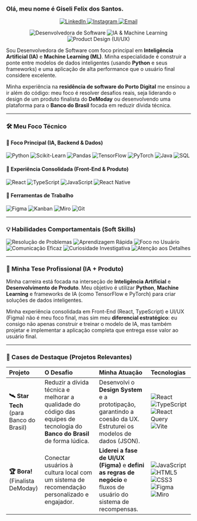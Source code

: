 ### Olá, meu nome é Giseli Felix dos Santos.

<p align="center">
  <a href="https://www.linkedin.com/in/[https://www.linkedin.com/in/giseli-felix-1a6aa525a/]" target="\_Purple">
    <img alt="LinkedIn" src="https://img.shields.io/badge/LinkedIn-Giseli_Felix-8A2BE2?style=flat&logo=linkedin">
  </a>
  <a href="https://www.instagram.com/[https://www.instagram.com/developergiseli/?utm_source=qr&igsh=MTU0cDBxMTZlcmU0bw%3D%3D#]" target="\_purple">
    <img alt="Instagram" src="https://img.shields.io/badge/Instagram-@seu_insta-C778DD?style=flat&logo=instagram">
  </a>
  <a href="mailto:giseli2025@gmail.com" target="\_blank">
    <img alt="Email" src="https://img.shields.io/badge/Email-giseli2025@gmail.com-F5DEB3?style=flat&logo=gmail&logoColor=purple&color=purple">
  </a>
</p>

<p align="center">
  <img alt="Desenvolvedora de Software" src="https://img.shields.io/badge/Desenvolvedora_de_Software-8A2BE2?style=flat">
  <img alt="IA & Machine Learning" src="https://img.shields.io/badge/IA_&_Machine_Learning-C778DD?style=flat">
  <img alt="Product Design (UI/UX)" src="https://img.shields.io/badge/Product_Design_(UI/UX)-F5DEB3?style=flat&logoColor=purple&color=purple">
</p>

Sou Desenvolvedora de Software com foco principal em **Inteligência Artificial (IA)** e **Machine Learning (ML)**. Minha especialidade é construir a ponte entre modelos de dados inteligentes (usando **Python** e seus frameworks) e uma aplicação de alta performance que o usuário final considere excelente.

Minha experiência na **residência de software do Porto Digital** me ensinou a ir além do código: meu foco é resolver desafios reais, seja liderando o design de um produto finalista do **DeModay** ou desenvolvendo uma plataforma para o **Banco do Brasil** focada em reduzir dívida técnica.

---

### 🛠️ Meu Foco Técnico

#### 💜 Foco Principal (IA, Backend & Dados)
<p>
  <img alt="Python" src="https://img.shields.io/badge/Python-8A2BE2?style=flat&logo=python">
  <img alt="Scikit-Learn" src="https://img.shields.io/badge/Scikit_Learn-8A2BE2?style=flat&logo=scikitlearn">
  <img alt="Pandas" src="https://img.shields.io/badge/Pandas-8A2BE2?style=flat&logo=pandas">
  <img alt="TensorFlow" src="https://img.shields.io/badge/TensorFlow-8A2BE2?style=flat&logo=tensorflow">
  <img alt="PyTorch" src="https://img.shields.io/badge/PyTorch-8A2BE2?style=flat&logo=pytorch">
  <img alt="Java" src="https://img.shields.io/badge/Java-8A2BE2?style=flat&logo=openjdk">
  <img alt="SQL" src="https://img.shields.io/badge/SQL-8A2BE2?style=flat&logo=mysql">
</p>

#### 🌸 Experiência Consolidada (Front-End & Produto)
<p>
  <img alt="React" src="https://img.shields.io/badge/React-C778DD?style=flat&logo=react">
  <img alt="TypeScript" src="https://img.shields.io/badge/TypeScript-C778DD?style=flat&logo=typescript">
  <img alt="JavaScript" src="https://img.shields.io/badge/JavaScript-C778DD?style=flat&logo=javascript">
  <img alt="React Native" src="https://img.shields.io/badge/React_Native-C778DD?style=flat&logo=react">
</p>

#### 🥖 Ferramentas de Trabalho
<p>
  <img alt="Figma" src="https://img.shields.io/badge/Figma-F5DEB3?style=flat&logo=figma&logoColor=black&color=black">
  <img alt="Kanban" src="https://img.shields.io/badge/Kanban-F5DEB3?style=flat&logo=trello&logoColor=black&color=black">
  <img alt="Miro" src="https://img.shields.io/badge/Miro-F5DEB3?style=flat&logo=miro&logoColor=black&color=black">
  <img alt="Git" src="https://img.shields.io/badge/Git-F5DEB3?style=flat&logo=git&logoColor=black&color=black">
</P>

---

### 💡 Habilidades Comportamentais (Soft Skills)

<p>
  <img alt="Resolução de Problemas" src="https://img.shields.io/badge/Resolução_de_Problemas-8A2BE2?style=flat">
  <img alt="Aprendizagem Rápida" src="https://img.shields.io/badge/Aprendizagem_Rápida-8A2BE2?style=flat">
  <img alt="Foco no Usuário" src="https://img.shields.io/badge/Foco_no_Usuário-C778DD?style=flat">
  <img alt="Comunicação Eficaz" src="https://img.shields.io/badge/Comunicação_Eficaz-C778DD?style=flat">
  <img alt="Curiosidade Investigativa" src="https://img.shields.io/badge/Curiosidade_Investigativa-F5DEB3?style=flat&logoColor=Purple&color=Purple">
  <img alt="Atenção aos Detalhes" src="https://img.shields.io/badge/Atenção_aos_Detalhes-F5DEB3?style=flat&logoColor=Purple&color=Purple">
</p>

---

### 🎯 Minha Tese Profissional (IA + Produto)

Minha carreira está focada na interseção de **Inteligência Artificial** e **Desenvolvimento de Produto**. Meu objetivo é utilizar **Python**, **Machine Learning** e frameworks de IA (como TensorFlow e PyTorch) para criar soluções de dados inteligentes.

Minha experiência consolidada em Front-End (React, TypeScript) e UI/UX (Figma) não é meu foco final, mas sim meu **diferencial estratégico**: eu consigo não apenas construir e treinar o modelo de IA, mas também projetar e implementar a aplicação completa que entrega esse valor ao usuário final.

---

### 🚀 Cases de Destaque (Projetos Relevantes)

| Projeto | O Desafio | Minha Atuação | Tecnologias |
| :--- | :--- | :--- | :--- |
| **🛰️ Star Tech** <br> (para Banco do Brasil) | Reduzir a dívida técnica e melhorar a qualidade do código das equipes de tecnologia do **Banco do Brasil** de forma lúdica. | Desenvolvi o **Design System** e a prototipação, garantindo a coesão da UX. Estruturei os modelos de dados (JSON). | <img alt="React" src="https://img.shields.io/badge/React-8A2BE2?style=flat&logo=react"> <img alt="TypeScript" src="https://img.shields.io/badge/TypeScript-C778DD?style=flat&logo=typescript"> <img alt="React Query" src="https://img.shields.io/badge/React_Query-8A2BE2?style=flat&logo=reactquery"> <img alt="Vite" src="https://img.shields.io/badge/Vite-F5DEB3?style=flat&logo=vite&logoColor=black&color=black"> |
| **🏆 Bora!** <br> (Finalista DeModay) | Conectar usuários à cultura local com um sistema de recomendação personalizado e engajador. | **Liderei a fase de UI/UX (Figma)** e **defini as regras de negócio** e fluxos de usuário do sistema de recompensas. | <img alt="JavaScript" src="https://img.shields.io/badge/JavaScript-8A2BE2?style=flat&logo=javascript"> <img alt="HTML5" src="https://img.shields.io/badge/HTML5-C778DD?style=flat&logo=html5"> <img alt="CSS3" src="https://img.shields.io/badge/CSS3-C778DD?style=flat&logo=css3"> <img alt="Figma" src="https://img.shields.io/badge/Figma-F5DEB3?style=flat&logo=figma&logoColor=black&color=black"> <img alt="Miro" src="https://img.shields.io/badge/Miro-F5DEB3?style=flat&logo=miro&logoColor=black&color=black"> |
